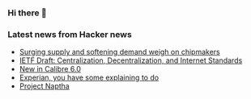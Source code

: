 ### Hi there 👋

<!--
**arashid-sh/arashid-sh** is a ✨ _special_ ✨ repository because its `README.md` (this file) appears on your GitHub profile.

Here are some ideas to get you started:

- 🔭 I’m currently working on ...
- 🌱 I’m currently learning ...
- 👯 I’m looking to collaborate on ...
- 🤔 I’m looking for help with ...
- 💬 Ask me about ...
- 📫 How to reach me: ...
- 😄 Pronouns: ...
- ⚡ Fun fact: ...
-->

### Latest news from Hacker news
<!-- BLOG-POST-LIST:START -->
- [Surging supply and softening demand weigh on chipmakers](https://www.economist.com/business/2022/07/10/after-a-turbocharged-boom-are-chipmakers-in-for-a-supersized-bust)
- [IETF Draft: Centralization, Decentralization, and Internet Standards](https://www.ietf.org/archive/id/draft-nottingham-avoiding-internet-centralization-05.html)
- [New in Calibre 6.0](https://calibre-ebook.com/new-in/fifteen)
- [Experian, you have some explaining to do](https://krebsonsecurity.com/2022/07/experian-you-have-some-explaining-to-do/)
- [Project Naptha](https://projectnaptha.com/)
<!-- BLOG-POST-LIST:END -->
